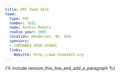 ```yaml
---
title: FRC Team 1631
team:
  type: FRC
  number: 1631
  name: Rockin Robots
  rookie_year: 2005
  location: Henderson, NV, USA
  sponsors:
  - CORONADO HIGH SCHOOL
  links:
    Website: http://www.team1631.org
---
```


{% include remove_this_line_and_add_a_paragraph %}